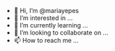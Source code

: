 - 👋 Hi, I’m @mariayepes
- 👀 I’m interested in ...
- 🌱 I’m currently learning ...
- 💞️ I’m looking to collaborate on ...
- 📫 How to reach me ...

<!---
mariayepes/mariayepes is a ✨ special ✨ repository because its `README.md` (this file) appears on your GitHub profile.
You can click the Preview link to take a look at your changes.
--->
